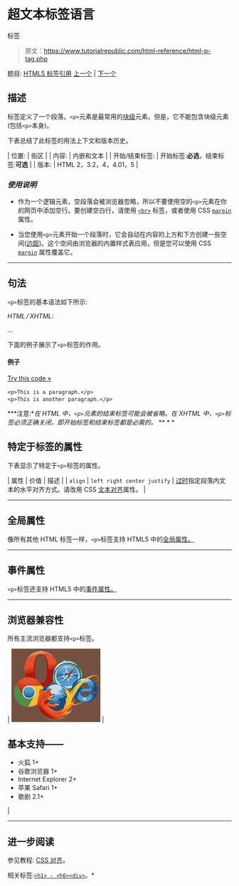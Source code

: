 # 超文本标签语言

标签

> 原文：<https://www.tutorialrepublic.com/html-reference/html-p-tag.php>

题目: [HTML5 标签引用](html5-tags.php) [上一个](html5-output-tag.php) | [下一个](html-param-tag.php)

## 描述

标签定义了一个段落。`<p>`元素是最常用的[块级](../css-tutorial/css-visual-formatting.php#block-level)元素。但是，它不能包含块级元素(包括`<p>`本身)。

下表总结了此标签的用法上下文和版本历史。

| 位置: | 街区 |
| 内容: | 内嵌和文本 |
| 开始/结束标签: | 开始标签:**必选**，结束标签:**可选** |
| 版本: | HTML 2，3.2，4，4.01，5 |

### *使用说明*

*   作为一个逻辑元素，空段落会被浏览器忽略，所以不要使用空的`<p>`元素在你的网页中添加空行。要创建空白行，请使用 [`<br>`](html-br-tag.php) 标签，或者使用 CSS [`margin`](../css-reference/css-margin-property.php) 属性。

*   当您使用`<p>`元素开始一个段落时，它会自动在内容的上方和下方创建一些空间([边距](../css-tutorial/css-margin.php))。这个空间由浏览器的内置样式表应用，但是您可以使用 CSS [`margin`](../css-reference/css-margin-property.php) 属性覆盖它。

* * *

## 句法

`<p>`标签的基本语法如下所示:

*HTML / XHTML:* <p> ... </p>

下面的例子展示了`<p>`标签的作用。

#### 例子

[Try this code »](../codelab.php?topic=html&file=p-tag "Try this code using online Editor")

```
<p>This is a paragraph.</p>
<p>This is another paragraph.</p>
```

 ***注意:**在 HTML 中，`<p>`元素的结束标签可能会被省略。在 XHTML 中，`<p>`标签必须正确关闭，即开始标签和结束标签都是必需的。*  ** * *

## 特定于标签的属性

下表显示了特定于`<p>`标签的属性。

| 属性 | 价值 | 描述 |
| `align` | `left
right
center
justify` | [过时](../definitions.php#obsolete "Not supported in HTML5")指定段落内文本的水平对齐方式。请改用 CSS [文本对齐](../css-reference/css-text-align-property.php)属性。 |

* * *

## 全局属性

像所有其他 HTML 标签一样，`<p>`标签支持 HTML5 中的[全局属性。](html5-global-attributes.php)

* * *

## 事件属性

`<p>`标签还支持 HTML5 中的[事件属性。](html5-event-attributes.php)

* * *

## 浏览器兼容性

所有主流浏览器都支持`<p>`标签。

| ![Browsers Icon](img/e9331123c77668c1832e541c2fca1002.png) | 

## 基本支持——

*   火狐 1+
*   谷歌浏览器 1+
*   Internet Explorer 2+
*   苹果 Safari 1+
*   歌剧 2.1+

 |

* * *

## 进一步阅读

参见教程: [CSS 对齐](../css-tutorial/css-alignment.php)。

相关标签:[`<h1> - <h6>`](html-headings-tag.php)[`<div>`](html-div-tag.php)。*